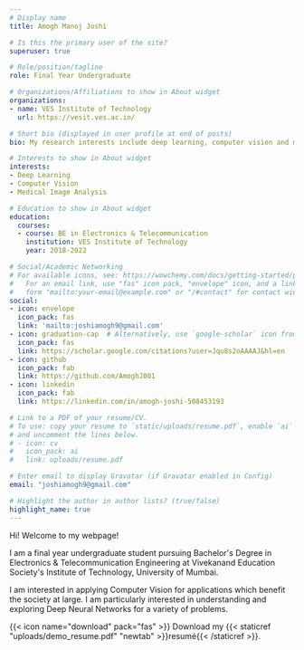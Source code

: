 ```yaml
---
# Display name
title: Amogh Manoj Joshi

# Is this the primary user of the site?
superuser: true

# Role/position/tagline
role: Final Year Undergraduate

# Organizations/Affiliations to show in About widget
organizations:
- name: VES Institute of Technology
  url: https://vesit.ves.ac.in/

# Short bio (displayed in user profile at end of posts)
bio: My research interests include deep learning, computer vision and medical image analysis.

# Interests to show in About widget
interests:
- Deep Learning
- Computer Vision
- Medical Image Analysis

# Education to show in About widget
education:
  courses:
  - course: BE in Electronics & Telecommunication
    institution: VES Institute of Technology
    year: 2018-2022

# Social/Academic Networking
# For available icons, see: https://wowchemy.com/docs/getting-started/page-builder/#icons
#   For an email link, use "fas" icon pack, "envelope" icon, and a link in the
#   form "mailto:your-email@example.com" or "/#contact" for contact widget.
social:
- icon: envelope
  icon_pack: fas
  link: 'mailto:joshiamogh9@gmail.com'
- icon: graduation-cap  # Alternatively, use `google-scholar` icon from `ai` icon pack
  icon_pack: fas
  link: https://scholar.google.com/citations?user=Jqu8s2oAAAAJ&hl=en
- icon: github
  icon_pack: fab
  link: https://github.com/AmoghJ001
- icon: linkedin
  icon_pack: fab
  link: https://linkedin.com/in/amogh-joshi-508453193

# Link to a PDF of your resume/CV.
# To use: copy your resume to `static/uploads/resume.pdf`, enable `ai` icons in `params.toml`, 
# and uncomment the lines below.
# - icon: cv
#   icon_pack: ai
#   link: uploads/resume.pdf

# Enter email to display Gravatar (if Gravatar enabled in Config)
email: "joshiamogh9@gmail.com"

# Highlight the author in author lists? (true/false)
highlight_name: true
---
```


Hi! Welcome to my webpage!

I am a final year undergraduate student pursuing Bachelor's Degree in Electronics & Telecommunication Engineering at Vivekanand Education Society's Institute of Technology, University of Mumbai. 

I am interested in applying Computer Vision for applications which benefit the society at large. I am particularly interested in understanding and exploring Deep Neural Networks for a variety of problems.

{{< icon name="download" pack="fas" >}} Download my {{< staticref "uploads/demo_resume.pdf" "newtab" >}}resumé{{< /staticref >}}.
